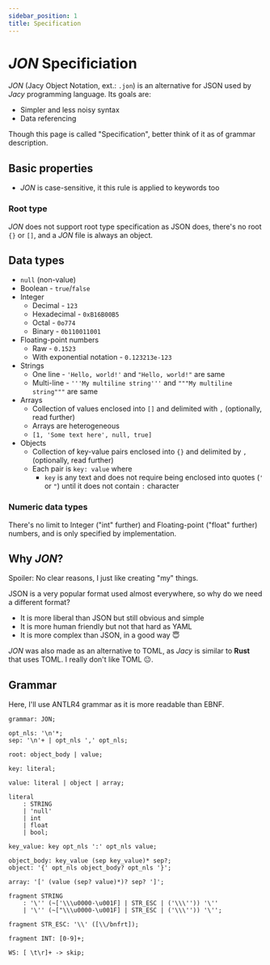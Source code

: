 ```yaml
---
sidebar_position: 1
title: Specification
---
```


# _JON_ Specificiation

_JON_ (Jacy Object Notation, ext.: `.jon`) is an alternative for JSON used by _Jacy_ programming language.
Its goals are:

- Simpler and less noisy syntax
- Data referencing

Though this page is called "Specification", better think of it as of grammar description.

## Basic properties

- _JON_ is case-sensitive, it this rule is applied to keywords too

### Root type

_JON_ does not support root type specification as JSON does, there's no root `{}` or `[]`, and a _JON_ file is always an object.

## Data types

- `null` (non-value)
- Boolean - `true`/`false`
- Integer
  - Decimal - `123`
  - Hexadecimal - `0xB16B00B5`
  - Octal - `0o774`
  - Binary - `0b110011001`
- Floating-point numbers
  - Raw - `0.1523`
  - With exponential notation - `0.123213e-123`
- Strings
  - One line - `'Hello, world!'` and `"Hello, world!"` are same
  - Multi-line - `'''My multiline string'''` and `"""My multiline string"""` are same
- Arrays
  - Collection of values enclosed into `[]` and delimited with `,` (optionally, read further)
  - Arrays are heterogeneous
  - `[1, 'Some text here', null, true]`
- Objects
  - Collection of key-value pairs enclosed into `{}` and delimited by `,` (optionally, read further)
  - Each pair is `key: value` where
    - `key` is any text and does not require being enclosed into quotes (`'` or `"`) until it does not contain `:` character

### Numeric data types

There's no limit to Integer ("int" further) and Floating-point ("float" further) numbers, and is only specified by implementation.

## Why _JON_?

Spoiler: No clear reasons, I just like creating "my" things.

JSON is a very popular format used almost everywhere, so why do we need a different format?

- It is more liberal than JSON but still obvious and simple
- It is more human friendly but not that hard as YAML
- It is more complex than JSON, in a good way 😇

_JON_ was also made as an alternative to TOML, as _Jacy_ is similar to **Rust** that uses TOML.
I really don't like TOML 😐.

## Grammar

Here, I'll use ANTLR4 grammar as it is more readable than EBNF.


```g4
grammar: JON;

opt_nls: '\n'*;
sep: '\n'+ | opt_nls ',' opt_nls;

root: object_body | value;

key: literal;

value: literal | object | array;

literal
    : STRING
    | 'null'
    | int
    | float
    | bool;

key_value: key opt_nls ':' opt_nls value;

object_body: key_value (sep key_value)* sep?;
object: '{' opt_nls object_body? opt_nls '}';

array: '[' (value (sep? value)*)? sep? ']';

fragment STRING
    : '\'' (~['\\\u0000-\u001F] | STR_ESC | ('\\\'')) '\''
    | '\'' (~["\\\u0000-\u001F] | STR_ESC | ('\\\'')) '\'';

fragment STR_ESC: '\\' ([\\/bnfrt]);

fragment INT: [0-9]+;

WS: [ \t\r]+ -> skip;
```

